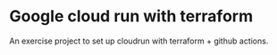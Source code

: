 # Google cloud run with terraform

An exercise project to set up cloudrun with terraform + github actions.
